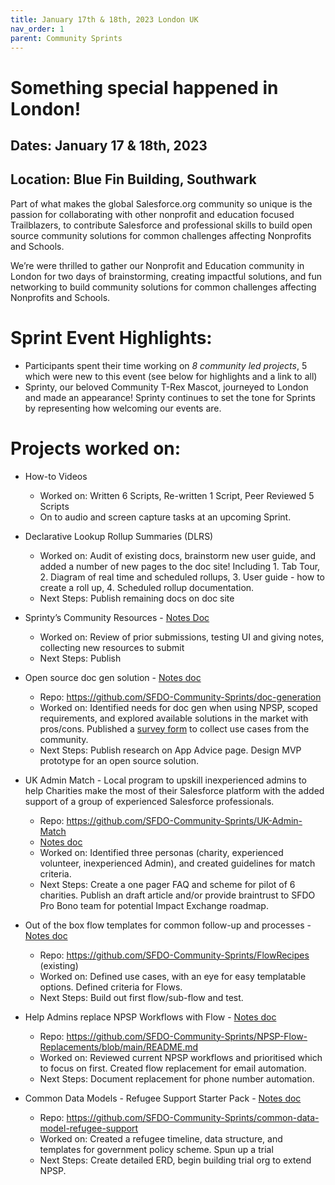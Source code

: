 ```yaml
---
title: January 17th & 18th, 2023 London UK
nav_order: 1
parent: Community Sprints
---
```


# Something special happened in London!
## Dates: January 17 & 18th, 2023
## Location: Blue Fin Building, Southwark
  
Part of what makes the global Salesforce.org community so unique is the passion for collaborating with other nonprofit and education focused Trailblazers, to contribute Salesforce and professional skills to build open source community solutions for common challenges affecting Nonprofits and Schools.

We’re were thrilled to gather our Nonprofit and Education community in London for two days of brainstorming, creating impactful solutions, and fun networking to build community solutions for common challenges affecting Nonprofits and Schools.

# Sprint Event Highlights:

* Participants spent their time working on *8 community led projects*, 5 which were new to this event (see below for highlights and a link to all)
* Sprinty, our beloved Community T-Rex Mascot, journeyed to London and made an appearance! Sprinty continues to set the tone for Sprints by representing how welcoming our events are.

# Projects worked on:

* How-to Videos
    * Worked on: Written 6 Scripts, Re-written 1 Script, Peer Reviewed 5 Scripts
    * On to audio and screen capture tasks at an upcoming Sprint.


* Declarative Lookup Rollup Summaries (DLRS)
    * Worked on: Audit of existing docs, brainstorm new user guide, and added a number of new pages to the doc site! Including 1. Tab Tour, 2. Diagram of real time and scheduled rollups, 3. User guide - how to create a roll up, 4. Scheduled rollup documentation.
    * Next Steps: Publish remaining docs on doc site
* Sprinty’s Community Resources - [Notes Doc](https://docs.google.com/document/d/1MjeW5v_kKBjJigrkwWyrA-hURUTGALDtNvLWlVdaREs/edit)
    * Worked on: Review of prior submissions, testing UI and giving notes, collecting new resources to submit
    * Next Steps: Publish
* Open source doc gen solution - [Notes doc](https://docs.google.com/presentation/d/1PDGXjLBDfAEgEiokrvMGObkf2pdQ6evNHxAkrX3yuV0/edit#slide=id.p)
    * Repo: https://github.com/SFDO-Community-Sprints/doc-generation
    * Worked on: Identified needs for doc gen when using NPSP, scoped requirements, and explored available solutions in the market with pros/cons. Published a [survey form](https://docs.google.com/forms/d/e/1FAIpQLSd8483IlUJUJlznxsMznZHkmWJQ75O83pkzdKien1seg-4jJw/viewform?usp=sf_link) to collect use cases from the community.
    * Next Steps: Publish research on App Advice page. Design MVP prototype for an open source solution.
* UK Admin Match - Local program to upskill inexperienced admins to help Charities make the most of their Salesforce platform with the added support of a group of experienced Salesforce professionals.
    * Repo: https://github.com/SFDO-Community-Sprints/UK-Admin-Match
    * [Notes doc](https://github.com/SFDO-Community-Sprints/UK-Admin-Match/wiki/0.-Sprint-Details)
    * Worked on: Identified three personas (charity, experienced volunteer, inexperienced Admin), and created guidelines for match criteria.
    * Next Steps: Create a one pager FAQ and scheme for pilot of 6 charities. Publish an draft article and/or provide braintrust to SFDO Pro Bono team for potential Impact Exchange roadmap.
* Out of the box flow templates for common follow-up and processes - [Notes doc](https://docs.google.com/document/d/1xLliXWeKCdStjTm85TsJO-19c9dLnKS1kQjkD3YyzB8/edit)
    * Repo: https://github.com/SFDO-Community-Sprints/FlowRecipes (existing)
    * Worked on: Defined use cases, with an eye for easy templatable options. Defined criteria for Flows.
    * Next Steps: Build out first flow/sub-flow and test.
* Help Admins replace NPSP Workflows with Flow - [Notes doc](https://docs.google.com/document/d/1V3aD3ryS4Kt6a5fCY0x--tozhJ_IgTxtxlskbfH9XCE/edit#heading=h.cyahbssx2so)
    * Repo: https://github.com/SFDO-Community-Sprints/NPSP-Flow-Replacements/blob/main/README.md
    * Worked on: Reviewed current NPSP workflows and prioritised which to focus on first. Created flow replacement for email automation. 
    * Next Steps: Document replacement for phone number automation.
* Common Data Models - Refugee Support Starter Pack - [Notes doc](https://docs.google.com/document/d/1fVAoV2FcHL_QtFlF2xcJPDQgeoawzQSm3zuNOPiyRnU/edit?pli=1)
    * Repo: https://github.com/SFDO-Community-Sprints/common-data-model-refugee-support
    * Worked on: Created a refugee timeline, data structure, and templates for government policy scheme. Spun up a trial
    * Next Steps: Create detailed ERD, begin building trial org to extend NPSP.
